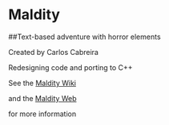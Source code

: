 # Maldity
##Text-based adventure with horror elements

Created by Carlos Cabreira


Redesigning code and porting to C++



See the [Maldity Wiki](https://github.com/carcasanchez/Maldity/wiki/Maldity:-Sea's-silence)

and the [Maldity Web](http://carcasanchez.github.io/Maldity)

for more information
